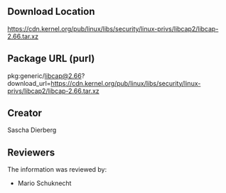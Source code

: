 ## Download Location

https://cdn.kernel.org/pub/linux/libs/security/linux-privs/libcap2/libcap-2.66.tar.xz

## Package URL (purl)

pkg:generic/libcap@2.66?download_url=https://cdn.kernel.org/pub/linux/libs/security/linux-privs/libcap2/libcap-2.66.tar.xz

## Creator

Sascha Dierberg

## Reviewers

The information was reviewed by:

* Mario Schuknecht